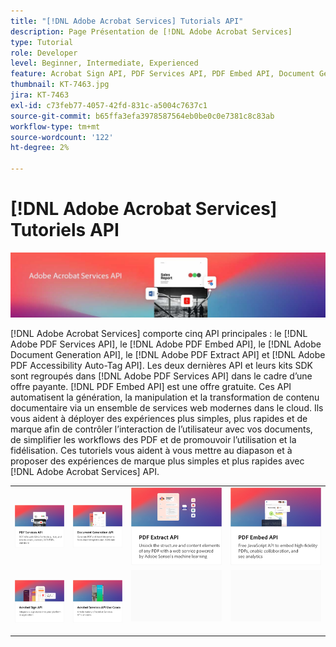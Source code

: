 ```yaml
---
title: "[!DNL Adobe Acrobat Services] Tutorials API"
description: Page Présentation de [!DNL Adobe Acrobat Services]
type: Tutorial
role: Developer
level: Beginner, Intermediate, Experienced
feature: Acrobat Sign API, PDF Services API, PDF Embed API, Document Generation API
thumbnail: KT-7463.jpg
jira: KT-7463
exl-id: c73feb77-4057-42fd-831c-a5004c7637c1
source-git-commit: b65ffa3efa3978587564eb0be0c0e7381c8c83ab
workflow-type: tm+mt
source-wordcount: '122'
ht-degree: 2%

---
```


# [!DNL Adobe Acrobat Services] Tutoriels API

![[!DNL Acrobat Services] Bannière](assets/acrobatserviceshero.jpg)

[!DNL Adobe Acrobat Services] comporte cinq API principales : le [!DNL Adobe PDF Services API], le [!DNL Adobe PDF Embed API], le [!DNL Adobe Document Generation API], le [!DNL Adobe PDF Extract API] et [!DNL Adobe PDF Accessibility Auto-Tag API]. Les deux dernières API et leurs kits SDK sont regroupés dans [!DNL Adobe PDF Services API] dans le cadre d’une offre payante. [!DNL PDF Embed API] est une offre gratuite. Ces API automatisent la génération, la manipulation et la transformation de contenu documentaire via un ensemble de services web modernes dans le cloud. Ils vous aident à déployer des expériences plus simples, plus rapides et de marque afin de contrôler l’interaction de l’utilisateur avec vos documents, de simplifier les workflows des PDF et de promouvoir l’utilisation et la fidélisation. Ces tutoriels vous aident à vous mettre au diapason et à proposer des expériences de marque plus simples et plus rapides avec [!DNL Adobe Acrobat Services] API.

<table style="table-layout:fixed">
<tr>
 <td>
   <a href="pdfservices/overview-pdfservices.md">
      <img alt="API PDF Services" src="assets/pdfservicescard.png" />
   </a>
  </td>
  <td>
   <a href="docgen/overview-docgen.md">
      <img alt="API Document Generation" src="assets/docgencard.png" />
   </a>
  </td>
  <td>
   <a href="pdfextract/overview-extract.md">
      <img alt="API PDF Extract" src="assets/pdfextractcard.png" />
   </a>
  </td>
  <td>
   <a href="pdfembed/overview-embed.md">
      <img alt="Prise en main de l’API Adobe PDF Tools et de Java" src="assets/pdfembedcard.png" />
   </a>
  </td>
</tr>
<tr>
  <td>
   <a href="acrobatsign/overview-sign.md">
      <img alt="API Acrobat Sign" src="assets/acrobatsigncard.png" />
   </a>
  </td>
 <td>
   <a href="usecases/overview-usecases.md">
      <img alt="[!DNL Adobe Acrobat Services] Exemples d’utilisation API" src="assets/usecasescard.png" />
   </a>
  </td>
  <td>
    <img alt="Espaceur" src="assets/GrayBanner_Placeholder.png" />
    <div>
    <br>
  </td>
  <td>
    <img alt="Espaceur" src="assets/GrayBanner_Placeholder.png" />
    <div>
    <br>
  </td>
</tr>
</table>
